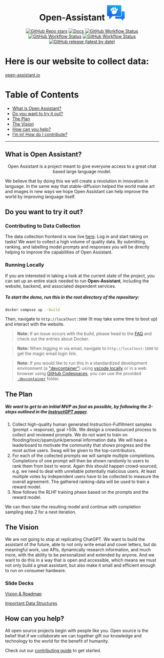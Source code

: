 <h1 align="center">
    <span>Open-Assistant</span>
  <img width="auto" height="50px" src="https://github.com/LAION-AI/Open-Assistant/blob/main/assets/logo_crop.png"/>
</h1>

<div align="center">

<a href="https://github.com/LAION-AI/Open-Assistant/stargazers">![GitHub Repo stars](https://img.shields.io/github/stars/LAION-AI/Open-Assistant?style=social)</a>
<a href="https://laion-ai.github.io/Open-Assistant/">![Docs](https://img.shields.io/badge/docs-laion--ai.github.io%2FOpen--Assistant%2F-green)</a>
<a href="https://github.com/LAION-AI/Open-Assistant/actions/workflows/build-frontend.yaml">![GitHub Workflow Status](https://img.shields.io/github/actions/workflow/status/LAION-AI/Open-Assistant/build-frontend.yaml?label=frontend)</a>
<a href="https://github.com/LAION-AI/Open-Assistant/actions/workflows/pre-commit.yaml">![GitHub Workflow Status](https://img.shields.io/github/actions/workflow/status/LAION-AI/Open-Assistant/pre-commit.yaml?label=pre-commit)</a>
<a href="https://github.com/LAION-AI/Open-Assistant/actions/workflows/test-api-contract.yaml">![GitHub Workflow Status](https://img.shields.io/github/actions/workflow/status/LAION-AI/Open-Assistant/test-api-contract.yaml?label=api)</a>
<a href="https://github.com/LAION-AI/Open-Assistant/releases">![GitHub release (latest by date)](https://img.shields.io/github/v/release/LAION-AI/Open-Assistant)</a>

</div>

# Here is our website to collect data:

[open-assistant.io](https://open-assistant.io)

# Table of Contents

- [What is Open Assistant?](#what-is-open-assistant)
- [Do you want to try it out?](#do-you-want-to-try-it-out)
- [The Plan](#the-plan)
- [The Vision](#the-vision)
- [How can you help?](#how-can-you-help)
- [I’m in! How do I contribute?](CONTRIBUTING.md)

---

## What is Open Assistant?

<p align="center">
    Open Assistant is a project meant to give everyone access to a great chat based large language model.
</p>

We believe that by doing this we will create a revolution in innovation in
language. In the same way that stable-diffusion helped the world make art and
images in new ways we hope Open Assistant can help improve the world by
improving language itself.

## Do you want to try it out?

### Contributing to Data Collection

The data collection frontend is now live [here](https://open-assistant.io/). Log
in and start taking on tasks! We want to collect a high volume of quality data.
By submitting, ranking, and labelling model prompts and responses you will be
directly helping to improve the capabilities of Open Assistant.

### Running Locally

If you are interested in taking a look at the current state of the project, you
can set up an entire stack needed to run **Open-Assistant**, including the
website, backend, and associated dependent services.

##### To start the demo, run this in the root directory of the repository:

```sh
docker compose up --build
```

Then, navigate to `http://localhost:3000` (It may take some time to boot up) and
interact with the website.

> **Note:** If an issue occurs with the build, please head to the
> [FAQ](https://projects.laion.ai/Open-Assistant/docs/faq) and check out the
> entries about Docker.

> **Note:** When logging in via email, navigate to `http://localhost:1080` to
> get the magic email login link.

> **Note:** If you would like to run this in a standardized development
> environment (a
> ["devcontainer"](https://code.visualstudio.com/docs/devcontainers/containers))
> using
> [vscode locally](https://code.visualstudio.com/docs/devcontainers/create-dev-container#_create-a-devcontainerjson-file)
> or in a web browser using
> [GitHub Codespaces](https://github.com/features/codespaces), you can use the
> provided [`.devcontainer`](.devcontainer/) folder.

## The Plan

##### We want to get to an initial MVP as fast as possible, by following the 3-steps outlined in the [InstructGPT paper](https://arxiv.org/abs/2203.02155).

1. Collect high-quality human generated Instruction-Fulfillment samples
   (prompt + response), goal >50k. We design a crowdsourced process to collect
   and reviewed prompts. We do not want to train on
   flooding/toxic/spam/junk/personal information data. We will have a
   leaderboard to motivate the community that shows progress and the most active
   users. Swag will be given to the top-contributors.
2. For each of the collected prompts we will sample multiple completions.
   Completions of one prompt will then be shown randomly to users to rank them
   from best to worst. Again this should happen crowd-sourced, e.g. we need to
   deal with unreliable potentially malicious users. At least multiple votes by
   independent users have to be collected to measure the overall agreement. The
   gathered ranking-data will be used to train a reward model.
3. Now follows the RLHF training phase based on the prompts and the reward
   model.

We can then take the resulting model and continue with completion sampling step
2 for a next iteration.

## The Vision

We are not going to stop at replicating ChatGPT. We want to build the assistant
of the future, able to not only write email and cover letters, but do meaningful
work, use APIs, dynamically research information, and much more, with the
ability to be personalized and extended by anyone. And we want to do this in a
way that is open and accessible, which means we must not only build a great
assistant, but also make it small and efficient enough to run on consumer
hardware.

### Slide Decks

[Vision & Roadmap](https://docs.google.com/presentation/d/1n7IrAOVOqwdYgiYrXc8Sj0He8krn5MVZO_iLkCjTtu0/edit?usp=sharing)

[Important Data Structures](https://docs.google.com/presentation/d/1iaX_nxasVWlvPiSNs0cllR9L_1neZq0RJxd6MFEalUY/edit?usp=sharing)

## How can you help?

All open source projects begin with people like you. Open source is the belief
that if we collaborate we can together gift our knowledge and technology to the
world for the benefit of humanity.

Check out our [contributing guide](CONTRIBUTING.md) to get started.
